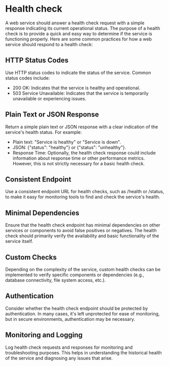 # Health check

A web service should answer a health check request with a simple response indicating its current operational status. The purpose of a health check is to provide a quick and easy way to determine if the service is functioning properly. Here are some common practices for how a web service should respond to a health check:

## HTTP Status Codes

Use HTTP status codes to indicate the status of the service. Common status codes include:

- 200 OK: Indicates that the service is healthy and operational.
- 503 Service Unavailable: Indicates that the service is temporarily unavailable or experiencing issues.

## Plain Text or JSON Response

Return a simple plain text or JSON response with a clear indication of the service's health status. For example:

- Plain text: "Service is healthy" or "Service is down".
- JSON: {"status": "healthy"} or {"status": "unhealthy"}.
- Response Time: Optionally, the health check response could include information about response time or other performance metrics. However, this is not strictly necessary for a basic health check.

## Consistent Endpoint

Use a consistent endpoint URL for health checks, such as /health or /status, to make it easy for monitoring tools to find and check the service's health.

## Minimal Dependencies

Ensure that the health check endpoint has minimal dependencies on other services or components to avoid false positives or negatives. The health check should primarily verify the availability and basic functionality of the service itself.

## Custom Checks

Depending on the complexity of the service, custom health checks can be implemented to verify specific components or dependencies (e.g., database connectivity, file system access, etc.).

## Authentication

Consider whether the health check endpoint should be protected by authentication. In many cases, it's left unprotected for ease of monitoring, but in secure environments, authentication may be necessary.

## Monitoring and Logging

Log health check requests and responses for monitoring and troubleshooting purposes. This helps in understanding the historical health of the service and diagnosing any issues that arise.
